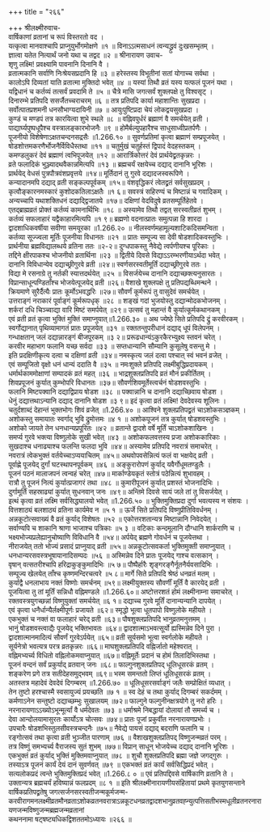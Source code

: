 +++
title = "२६६"

+++
श्रीलक्ष्मीरुवाच-  
वार्षिकाणां व्रतानां च रूपं विस्तरतो वद ।  
यत्कृत्वा मानवाश्चापि प्राप्नुयुर्भोगमोक्षणे ॥१ ॥
विनाऽऽत्मसाधनं त्वन्यद्ध्रुवं दुःखसम्भृतम् ।  
ज्ञात्वा यतेत नित्यार्थं जनो यथा च तद्वद ॥२ ॥
श्रीनारायण उवाच-  
शृणु लक्ष्मि! प्रवक्ष्यामि पावनानि दिनानि वै ।  
व्रतात्मकानि सर्वाणि निःश्रेयसप्रदानि हि ॥३ ॥
हरेस्तस्य विभूतीनां सतां योगाच्च सर्वथा ।  
कालोऽपि दिव्यतां याति व्रतात्मा मुक्तिदो भवेत् ॥४ ॥
यस्यां तिथौ व्रतं यस्य यत्फलं पूजनं यथा ।  
यद्विधानं च कर्तव्यं तत्सर्वं प्रवदामि ते ॥५ ॥
चैत्रे मासि जगत्सर्वं शुक्लपक्षे तु विश्वसृट् ।  
दिनारम्भे प्रतिपदि ससर्जैतच्चराचरम् ॥६ ॥
तत्र प्रतिपदि कार्या महाशान्तिः सुखप्रदा ।  
सर्वोत्पातप्रशमनी धनसौभाग्यदायिनी ॥७ ॥
आयुःपुष्टिप्रदा चेयं लोकद्वयसुखप्रदा ।  
कुण्डं च मण्डपं तत्र कारयित्वा शुभे स्थले ॥८ ॥
वह्निवपुर्धरं ब्रह्माणं वै समर्चयेत् व्रती ।  
पाद्यार्घ्यपुष्पधूपैश्च वस्त्रालङ्कारभोजनैः ॥९ ॥
होमैर्बल्युपहारैश्च साधुसाध्वीप्रतर्पणैः ।  
पूजनीयो विशेषेणाऽक्षतचन्दनसद्रसैः ॥1.266.१० ॥
सुवर्णप्रतिमां कृत्वा ब्रह्माणं सम्प्रपूजयेत् ।  
षोडशोत्तमकरणैर्भोजनैर्विविधैस्तथा ॥११ ॥
चतुर्मुखं चतुर्हस्तं द्विपादं वेदहस्तकम् ।  
कमण्डलुकरं देवं ब्रह्माणं त्वभिपूजयेत् ॥१२ ॥
आरार्त्रिकोत्तरं देवं प्रार्थयेद्व्रतकृन्नरः ।  
व्रते फलादिकं भुञ्ज्यादथवैकान्नमित्यपि ॥१३ ॥
ब्रह्मचर्यं रक्षयेच्च दद्याद् दानानि भूरिशः ।  
प्रार्थयेद् वेधसं पुत्रपौत्रवंशप्रवृत्तये ॥१४॥
मूर्तिदानं तु गुरवे दद्यादजस्वरूपिणे ।  
कन्यादानमपि दद्याद् व्रती सङ्कल्पपूर्वकम् ॥१५॥
वंशवृद्धिकरं त्वेतद्व्रतं सर्वसुखप्रदम् ।  
कृत्वौङ्कारनमस्कारं कुशोदकतिलाऽक्षतैः ॥१ ६॥
सवस्त्रं सहिरण्यं च मिष्टान्नं च गवादिकम् ।  
अन्यच्चापि यथाशक्तिधनं दद्याद्द्विजातये ॥१७॥
दक्षिणां वेदविदुषे व्रतसम्पूर्तिहेतवे ।  
एतद्ब्राह्मव्रतं प्रोक्तं कर्तव्यं कामनार्थिभिः ॥१८ ॥
अस्यामेव तिथौ तद्वत् सरस्वतीव्रतं शुभम् ।  
कर्तव्यं सफलाहारं यद्वैकाहारमित्यपि ॥१ ९॥
ब्रह्मणो वदनात्प्रातः समुत्पन्ना हि शारदा ।  
द्वादशाधिकवर्षीया सवीणा समयूरका ॥1.266.२० ॥
नीलस्वर्णमहामूल्यशाटिकदिसमन्विता ।  
कर्तव्या सूज्ज्वला मूर्तिः पूजनीया विधानतः ॥२१ ॥
प्रातः सम्पूज्य सा देवी षोडशादिकवस्तुभिः ।  
प्रार्थनीया ब्रह्मविद्यालब्धये व्रतिना ततः ॥२-२॥
दुग्धपाकस्तु नैवेद्ये त्वर्पणीयश्च पूरिकाः ।  
तद्दिने क्षीरपाकश्च भोजनीयो व्रतार्थिना ॥२३ ॥
द्वितीये दिवसे विद्याऽऽरम्भरणीयाऽर्थदा भवेत् ।  
दानानि विविधान्येव दद्याच्छ्रीगुरवे व्रती ॥२४॥
स्वर्णसरस्वतीमूर्तिं दद्याच्छ्रीगुरवे ततः ।  
विद्या मे रसनाग्रे तु नर्तकी स्यात्तदर्थयेत् ॥२५ ॥
विसर्जयेच्च दानानि दद्याच्छक्त्यनुसारतः ।  
विप्रान्साधून्पण्डिताँश्च भोजयेत्पूजयेद् व्रती ॥२६॥
वैशाखे शुक्लपक्षे तु प्रतिपद्यब्धिमन्थने ।  
क्रियमाणे सुरैर्दैत्यैः प्रातः कूर्मोऽभवद्धरिः ॥२७॥
सौवर्णं कूर्मरूपं तु वासुदेवं समर्चयेत् ।  
उत्तराङ्गं नराकारं पूर्वाङ्गं कूर्मरूपधृक् ॥२८ ॥
शङ्खं गदां भुजयोस्तु दद्यान्मोदकभोजनम् ।  
शर्करां दधि चिञ्च्वाद्या वारि मिष्टं समर्पयेत् ॥२९॥
उत्सवं तु महान्तं वै कुर्यात्कूर्मकथानकम् ।  
एवं व्रती व्रतं कृत्वा भुक्तिं मुक्तिं समाप्नुयात्॥1.266.३० ॥
अथ ज्येष्ठे सिते प्रतिपदि द्रुं करवीरकम् ।  
स्वर्गोद्यानात् पृथिव्यामागतं प्रातः प्रपूजयेत् ॥३१ ॥
रक्ततन्तुपरीधानं दद्याद् धूपं विलेपनम् ।  
गन्धाक्षतान् जलं दद्यान्नारङ्गं बीजपूरकम् ॥३ २॥
प्ररूढधान्यंऽकुरकैरभ्युक्ष्य स्तवनं चरेत् ।  
करवीर महाभाग फलानि यच्छ सर्वदा ॥३३ ॥
सप्तधान्यानि सौम्यानि कुसूलेषु वसन्तु मे ।  
इति प्रदक्षिणीकृत्य दत्वा च दक्षिणां व्रती ॥३४॥
नमस्कृत्य जलं दत्वा पश्चात् स्वं भवनं व्रजेत् ।  
एवं सम्पूजितो वृक्षो धनं धान्यं ददाति वै ॥३५ ॥
नमःशुक्ले प्रतिपदि लक्ष्मीबुद्धिप्रदायकम् ।  
धर्मार्थकाममोक्षाणां सम्पादकं व्रतं महत् ॥३६ ॥
भाद्रशुक्लप्रतिपदि व्रतं मौनं प्रकीर्तितम् ।  
शिवप्रपूजनं कुर्यात् कुम्भोपरि विधानतः ॥३७॥
सौवर्णशिवमूर्तेस्त्वर्चनं षोडशवस्तुभिः ।  
फलानि मिष्टपक्वानि दद्याद्विप्राय षोडश ॥३८ ॥
पक्वान्नानि च दानानि दद्याच्छिवाय षोडश ।  
धेनुं दद्यात्तथाऽन्यानि दद्याद् दानानि षोडश ॥३ ९॥
इदं कृत्वा व्रतं लक्ष्मि! देवदेवस्य शूलिनः ।  
चतुर्दशाब्दं देहान्तं भुक्तभोगः शिवं व्रजेत् ॥1.266.४० ॥
आश्विने शुक्लप्रतिपद्व्रतं चाऽशोकसञ्ज्ञकम् ।  
अशोकस्तु समायातः स्वर्गाद् भुवि द्रुमोत्तमः ॥४ १ ॥
अशोकपूजनं तत्र कुर्यात् षोडशवस्तुभिः ।  
अशोको जायते तेन धनधान्यप्रपूरितः ॥४२ ॥
व्रतान्ते द्वादशे वर्षे मूर्तिं चाऽशोकशाखिनः ।  
समर्प्य गुरवे भक्त्या विष्णुलोके सुखी भवेत् ॥४३ ॥
अशोकफलवत्तस्य प्रजा अशोककारिकाः ।  
सुखदाश्च धनाढ्याश्च फलन्ति फलदा भुवि ॥४४॥
अस्यामेव प्रतिपदि नवरात्रं समाचरेत् ।  
नवरात्रं त्वेकभुक्तं वर्तयेच्चाऽप्ययाचितम् ॥४५॥
अथवोपवसेन्नित्यं फलं वा भक्षयेद् व्रती ।  
पूर्वाह्णे पूजयेद् दुर्गां घटस्थापनपूर्वकम् ॥४६ ॥
अङ्कुरारोपणं कुर्याद् यवैर्गोधूमतण्डुलैः ।  
पूजनं पठनं मालाजपनं त्वन्वहं चरेत् ॥४७॥
मार्काण्डेयकृतं स्तोत्रं पठेन्नित्यं शुभावहम् ।  
रात्रौ तु पूजनं नित्यं कुर्यात्प्रजागरं तथा ॥४८ ॥
कुमारीपूजनं कुर्यात् प्रशस्तं भोजनादिभिः ।  
दुर्गामूर्तिं सहस्राढ्यां कुर्यात् सुधनवान् जनः ॥४९॥
अन्तिमे दिवसे सायं जले तां तु विसर्जयेत् ।  
इत्थं कृत्वा व्रतं लक्ष्मि सर्वसिद्ध्यालयो भवेत् ॥1.266.५० ॥
भुक्तिमुक्तिप्रदा दुर्गा भवत्यस्य न संशयः ।  
वित्तशाठ्यं बलशाठ्यं व्रतिना कार्यमेव न ॥५ १ ॥
ऊर्जे सिते प्रतिपदि विष्णुप्रीतिविवर्धनम् ।  
अन्नकूटोत्सवाख्यं वै व्रतं कुर्याद् विशेषतः ॥५२ ॥
एकोत्तरशतान्यत्र मिष्टान्नानि निवेदयेत् ।  
सर्वाण्यपि च शाकानि श्राणा भाजाश्च पत्रिकाः ॥५ ३ ॥
वटिकाः कन्दमूलानि दौग्धानि शार्कराणि च ।  
भक्ष्यभोज्यप्रलेह्यानुचोष्याणि विविधानि वै ॥५४॥
अर्पयेद् ब्रह्मणे गोवर्धनं च पूजयेत्तथा ।  
नीराजयेत् ततो भोज्यं प्रसादं प्राप्नुयाद् व्रती ॥५५॥
अन्नकूटोत्सवकर्ता भुक्तिमुक्ती समाप्नुयात् ।  
धनधान्यरसवस्त्रभूषायानादिसम्पदः ॥५६ ॥
अस्मिन्नेव दिने प्रातः पूजयेद् गाश्च वत्सकान् ।  
वृषान् वत्सतरीश्चापि हरिद्राकुङ्कुमादिभिः ॥५ ७॥
पौष्पैर्हारैः शृङ्गरङ्गैर्नूतनैर्यवसादिभिः ।  
सम्पूज्य खेलयेत् ताँश्च कृष्णमन्दिरचत्वरे ॥५ ८॥
मार्गे सिते प्रतिपदि श्रेष्ठं धनव्रतं मतम् ।  
कुर्याद्वै धनलाभाय नक्तं विष्णोः समर्चनम् ॥५९॥
लक्ष्मीयुक्तस्य सौवर्णीं मूर्तिं वै कारयेद् व्रती ।  
पूजयित्वा तु तां मूर्तिं सन्निधौ वह्निमण्डले ॥1.266.६०॥
अष्टोत्तरशतं होमं लक्ष्मीनाम्ना समाचरेत् ।  
रक्तवस्त्रयुगच्छन्नां विष्णुयुक्तां समर्चयेत् ॥६ १॥
दद्याच्च गुरवे मूर्तिं दानान्यन्यानि दापयेत् ।  
एवं कृत्वा धनैर्धान्यैर्लक्ष्मीपूर्णः प्रजायते ॥६२॥
स्मृद्धो भूत्वा धूतपापो विष्णुलोके महीयते ।  
एकभुक्तं च नक्तं वा फलाहारं चरेद् व्रती ॥६३॥
पौषशुक्लप्रतिपदि भानुव्रतमनुत्तमम् ।  
भानुं षोडशवस्त्वाद्यैः पूजयेद् भक्तिभावतः ॥६४॥
द्वादशात्माऽभवत्सूर्यो ह्यस्मिन्नेव दिने पुरा ।  
द्वादशात्मानमादित्यं सौवर्णं गुरवेऽर्पयेत् ॥६५॥
व्रती सूर्यसमो भूत्वा स्वर्गलोके महीयते ।  
सूर्यनेत्रो भवत्यत्र परत्र व्रतकृन्नरः ॥६६॥
माघशुक्लप्रतिपदि वह्निर्जातो महेश्वरात् ।  
वह्निमभ्यर्च्य विधितो वह्निलोकमवाप्नुयात् ॥६७॥
वह्निमूर्तेः प्रदानं च होमं तिलादिभिस्तथा ।  
पूजनं वन्दनं सर्वं प्रकुर्याद् व्रतवान् जनः ॥६८॥
फाल्गुनशुक्लप्रतिपद् धूलिधूसरकं व्रतम् ।  
शङ्करेण प्रगे तत्र सतीदेहसमुद्भवम् ॥६९॥
भस्म समन्ततो लिप्तं धूलिधूसरकं व्रतम् ।  
अतस्तत्र महादेवं देवदेवं दिगम्बरम् ॥1.266.७० ॥
धूलिधूसरसर्वाङ्गं जलैः सम्प्रोक्षितं व्यधात् ।  
तेन तुष्टो हरश्चास्मै स्वसायुज्यं प्रयच्छति ॥७ १ ॥
स्व देहं च तथा कुर्याद् दिगम्बरं सकर्दमम् ।  
कर्मणाऽनेन सन्तुष्टो दद्याच्छम्भुः सुखालयम् ॥७२॥
फाल्गुने फल्गुनीनक्षत्रयोगे तु नरो हरिः ।  
नरनारायणाऽऽख्योऽभून्मूर्त्यां वै धर्मदेवतः ॥७३ ॥
धर्माश्रमे निबद्धायां दोलायां तौ समर्च्य च ।  
देवा आन्दोलयामासुरतः कार्योऽत्र चोत्सवः ॥७४॥
प्रातः पूजां प्रकुर्वीत नरनारायणप्रभोः ।  
उपचारैः षोडशभिस्तुलसीवस्त्रचन्दनैः ॥७५॥
नैवेद्ये पायसं दद्याद् बदराणि फलानि च ।  
रङ्गोत्सवं तथा कृत्वा व्रती भुञ्जीत पारणाम् ॥७६ ॥
वैशाखशुक्लप्रतिपद् विष्णुजन्मव्रतं परम् ।  
तत्र विष्णुं समभ्यर्च्य वैराजस्य सुतं शुभम् ॥७७॥
विप्रान् साधून् भोजयेच्च दद्याद् दानानि भूरिशः ।  
एकभुक्तं व्रतं कुर्याद् भुक्तिं मुक्तिमवाप्नुयात् ॥७८ ॥
शुचौ शुक्लप्रतिपदि ब्रह्मा जज्ञे जगद्गुरुः ।  
तस्याऽत्र पूजनं कार्यं देयं दानं सुवर्णवत् ॥७९ ॥
एकभक्तं व्रतं कार्यं सर्वसिद्धिप्रदं भवेत् ।  
सत्यलोकप्रदं त्वन्ते भुक्तिमुक्तिप्रदं भवेत् ॥1.266.८ ० ॥
एवं प्रतिपद्दिवसे वार्षिकाणि व्रतानि ते ।  
उक्तान्यत्र ब्रह्मचर्यं हविष्यान्नं फलप्रदम् ॥८ १ ॥
इति श्रीलक्ष्मीनारायणीयसंहितायां प्रथमे कृतयुगसन्ताने वार्षिकप्रतिपद्व्रतेषु जगत्सर्जनसरस्वतीजन्मकूर्मजन्म-करवीरागमनलक्ष्मीव्रतमौनव्रताऽशोकव्रतनवरात्राऽन्नकूटधनव्रतद्वादशभानुव्रतवह्न्युत्पत्तिसतीभस्मधूलीव्रतनरनारायणजन्मविष्णुजन्मब्रह्मजन्मव्रतानां  
कथननामा षट्षष्ट्यधिकद्विशततमोऽध्यायः ॥२६६ ॥
